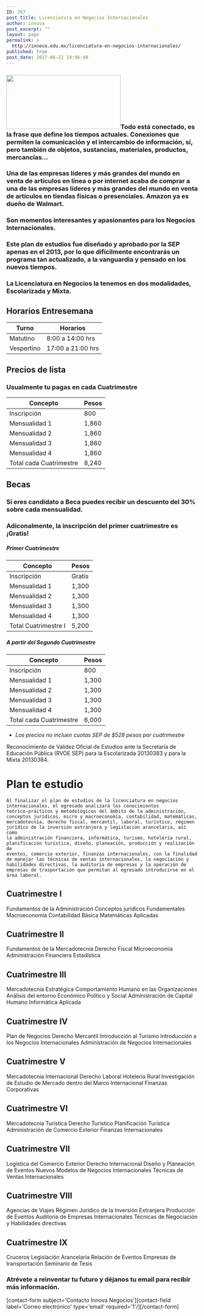 ```yaml
---
ID: 267
post_title: Licenciatura en Negocios Internacionales
author: innova
post_excerpt: ""
layout: page
permalink: >
  http://innova.edu.mx/licenciatura-en-negocios-internacionales/
published: true
post_date: 2017-06-22 19:06:40
---
```

### <img src="http://innova.edu.mx/wp-content/uploads/2017/06/containers-300x142.png" alt="" width="300" height="142" class="alignleft size-medium wp-image-369" />**Todo está conectado**, es la frase que define los tiempos actuales. Conexiones que permiten la comunicación y el intercambio de información, sí, pero también de objetos, sustancias, materiales, productos, mercancías…

### Una de las empresas líderes y más grandes del mundo en venta de artículos en línea o por internet acaba de comprar a una de las empresas líderes y más grandes del mundo en venta de artículos en tiendas físicas o presenciales. **Amazon ya es dueño de Walmart**.

### Son momentos interesantes y apasionantes para los **Negocios Internacionales**.

### Este plan de estudios fue diseñado y aprobado por la SEP apenas en el 2013, por lo que difícilmente encontrarás un programa tan actualizado, a la vanguardia y pensado en los nuevos tiempos.

### La Licenciatura en Negocios la tenemos en dos modalidades, **Escolarizada y Mixta**.

## Horarios Entresemana

Turno | Horarios
---|---
Matutino | 8:00 a 14:00 hrs
Vespertino | 17:00 a 21:00 hrs


## Precios de lista

### Usualmente tu pagas en cada Cuatrimestre

Concepto | Pesos
---|---
Inscripción | 800
Mensualidad 1 | 1,860
Mensualidad 2 | 1,860
Mensualidad 3 | 1,860
Mensualidad 4 | 1,860
Total cada Cuatrimestre  | 8,240

## Becas

### Si eres candidato a Beca puedes recibir un descuento del 30% sobre cada mensualidad.
### Adiconalmente, la inscripción del primer cuatrimestre es ¡Gratis!

##### Primer Cuatrimestre

Concepto | Pesos
---|---
Inscripción | Gratis
Mensualidad 1 | 1,300
Mensualidad 2 | 1,300
Mensualidad 3 | 1,300
Mensualidad 4 | 1,300
Total Cuatrimestre I | 5,200

##### A partir del Segundo Cuatrimestre

Concepto | Pesos
---|---
Inscripción | 800
Mensualidad 1 | 1,300
Mensualidad 2 | 1,300
Mensualidad 3 | 1,300
Mensualidad 4 | 1,300
Total cada Cuatrimestre | 6,000

* _Los precios no incluen cuotas SEP de $528 pesos por cuatrimestre_

Reconocimiento de Validez Oficial de Estudios ante la Secretaría de Educación Pública (RVOE SEP) para la Escolarizada 20130383 y para la Mixta 20130384.


# Plan te estudio 

<code>Al finalizar el plan de estudios de la licenciatura en negocios internacionales, el egresado analizará los conocimientos teórico-prácticos y metodológicos del ámbito de la administración, conceptos jurídicos, micro y macroeconomía, contabilidad, matemáticas, mercadotecnia, derecho fiscal, mercantil, laboral, turístico, régimen jurídico de la inversión extranjera y legislación arancelaria, así como la administración financiera, informática, turismo, hotelería rural, planificación turística, diseño, planeación, producción y realización de eventos, comercio exterior, finanzas internacionales, con la finalidad de manejar las técnicas de ventas internacionales, la negociación y habilidades directivas, la auditoria de empresas y la operación de empresas de trasportación que permitan al egresado introducirse en el área laboral.
</code>

## Cuatrimestre I

Fundamentos de la Administración
Conceptos jurídicos Fundamentales
Macroeconomía 
Contabilidad Básica 
Matemáticas Aplicadas

## Cuatrimestre II

Fundamentos de la Mercadotecnia 
Derecho Fiscal 
Microeconomía 
Administración Financiera 
Estadística 

## Cuatrimestre III 

Mercadotecnia Estratégica 
Comportamiento Humano en las Organizaciones
Análisis del entorno Económico Político y Social 
Administración de Capital Humano
Informática Aplicada

## Cuatrimestre IV

Plan de Negocios
Derecho Mercantil
Introducción al Turismo 
Introducción a los Negocios Internacionales
Administración de Negocios Internacionales

## Cuatrimestre V

Mercadotecnia Internacional
Derecho Laboral 
Hotelería Rural
Investigación de Estudio de Mercado dentro del Marco Internacional
Finanzas Corporativas

## Cuatrimestre VI 

Mercadotecnia Turística
Derecho Turístico
Planificación Turística
Administración de Comercio Exterior
Finanzas Internacionales 

## Cuatrimestre VII 

Logística del Comercio Exterior
Derecho Internacional 
Diseño y Planeación de Eventos
Nuevos Modelos de Negocios Internacionales
Técnicas de Ventas Internacionales

## Cuatrimestre VIII

Agencias de Viajes
Régimen Jurídico de la Inversión Extranjera 
Producción de Eventos 
Auditoria de Empresas Internacionales
Técnicas de Negociación y Habilidades directivas 

## Cuatrimestre IX

Cruceros
Legislación Arancelaría 
Relación de Eventos 
Empresas de transportación 
Seminario de Tesis 


### <strong>Atrévete a reinventar tu futuro</strong> y déjanos tu email para recibir más información.
[contact-form subject='Contacto Innova Negocios'][contact-field label='Correo electrónico' type='email' required='1'/][/contact-form]